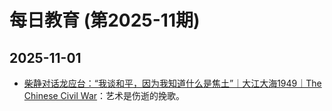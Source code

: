 # 每日教育 (第2025-11期)

## 2025-11-01

- [柴静对话龙应台：“我谈和平，因为我知道什么是焦土”｜大江大海1949｜The Chinese Civil War](https://youtu.be/q8FZ7zN-qes)：艺术是伤逝的挽歌。
